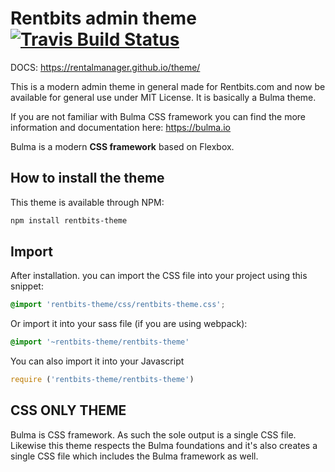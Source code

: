 # Rentbits admin theme [![Travis Build Status](https://api.travis-ci.com/rentalmanager/theme.svg?branch=master)](https://travis-ci.com/rentalmanager/theme)

DOCS: https://rentalmanager.github.io/theme/

This is a modern admin theme in general made for Rentbits.com and now be available for general use under
MIT License. It is basically a Bulma theme. 

If you are not familiar with Bulma CSS framework you can find the more information and documentation here: 
https://bulma.io

Bulma is a modern **CSS framework** based on Flexbox.

## How to install the theme

This theme is available through NPM:

```bash
npm install rentbits-theme
```

## Import

After installation. you can import the CSS file into your project using this snippet:

```css
@import 'rentbits-theme/css/rentbits-theme.css';
```
Or import it into your sass file (if you are using webpack):

```sass
@import '~rentbits-theme/rentbits-theme'
```

You can also import it into your Javascript

```javascript
require ('rentbits-theme/rentbits-theme')
```

## CSS ONLY THEME

Bulma is CSS framework. As such the sole output is a single CSS file. Likewise this theme respects the
Bulma foundations and it's also creates a single CSS file which includes the Bulma framework as well.



